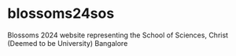 # blossoms24sos
Blossoms 2024 website representing the School of Sciences, Christ (Deemed to be University) Bangalore
